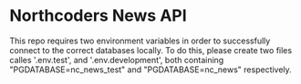 # Northcoders News API

This repo requires two environment variables in order to successfully connect to the correct databases locally. 
To do this, please create two files calles '.env.test', and '.env.development', both containing "PGDATABASE=nc_news_test" and "PGDATABASE=nc_news" respectively. 
